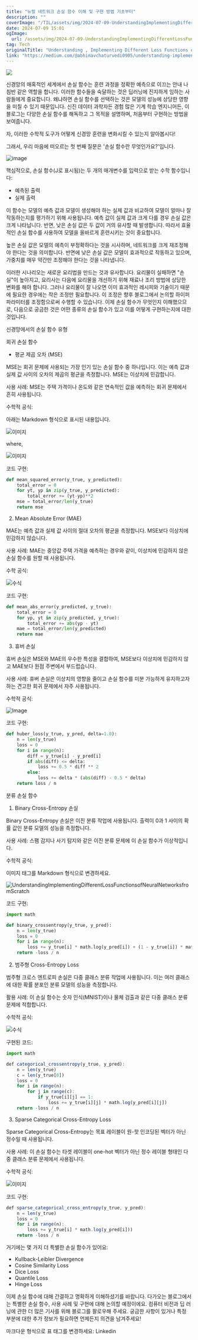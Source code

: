 ```yaml
---
title: "뉴럴 네트워크 손실 함수 이해 및 구현 방법 기초부터"
description: ""
coverImage: "/TIL/assets/img/2024-07-09-UnderstandingImplementingDifferentLossFunctionsofNeuralNetworksfromScratch_0.png"
date: 2024-07-09 15:01
ogImage:
  url: /assets/img/2024-07-09-UnderstandingImplementingDifferentLossFunctionsofNeuralNetworksfromScratch_0.png
tag: Tech
originalTitle: "Understanding , Implementing Different Loss Functions of Neural Networks from Scratch"
link: "https://medium.com/@abhinavchaturvedi0905/understanding-implementing-different-loss-functions-of-neural-networks-from-scratch-c39ee92f6c8a"
---
```


<img src="/TIL/assets/img/2024-07-09-UnderstandingImplementingDifferentLossFunctionsofNeuralNetworksfromScratch_0.png" />

신경망의 매혹적인 세계에서 손실 함수는 훈련 과정을 정확한 예측으로 이끄는 안내 나침반 같은 역할을 합니다. 이러한 함수들을 숙달하는 것은 딥러닝에 진지하게 임하는 사람들에게 중요합니다. 왜냐하면 손실 함수를 선택하는 것은 모델의 성능에 상당한 영향을 미칠 수 있기 때문입니다. 신진 데이터 과학자든 경험 많은 기계 학습 엔지니어든, 이 블로그는 다양한 손실 함수를 해독하고 그 목적을 설명하며, 처음부터 구현하는 방법을 보여줍니다.

자, 이러한 수학적 도구가 어떻게 신경망 훈련을 변화시킬 수 있는지 알아봅시다!

그래서, 우리 마음에 떠오르는 첫 번째 질문은 '손실 함수란 무엇인가요?'입니다.

<div class="content-ad"></div>

![image](/TIL/assets/img/2024-07-09-UnderstandingImplementingDifferentLossFunctionsofNeuralNetworksfromScratch_1.png)

핵심적으로, 손실 함수(J로 표시됨)는 두 개의 매개변수를 입력으로 받는 수학 함수입니다:

- 예측된 출력
- 실제 출력

이 함수는 모델의 예측 값과 모델이 생성해야 하는 실제 값과 비교하여 모델이 얼마나 잘 작동하는지를 평가하기 위해 사용됩니다. 예측 값이 실제 값과 크게 다를 경우 손실 값은 크게 나타납니다. 반면, 낮은 손실 값은 두 값이 거의 유사할 때 발생합니다. 따라서 효율적인 손실 함수를 사용하여 모델을 올바르게 훈련시키는 것이 중요합니다.

<div class="content-ad"></div>

높은 손실 값은 모델의 예측이 부정확하다는 것을 시사하며, 네트워크를 크게 재조정해야 한다는 것을 의미합니다. 반면에 낮은 손실 값은 모델이 효과적으로 작동하고 있으며, 가중치를 매우 약간만 조정해야 한다는 것을 나타냅니다.

이러한 시나리오는 새로운 요리법을 만드는 것과 유사합니다. 요리물이 실패하면 "손실"이 높아지고, 요리사는 다음에 요리물을 개선하기 위해 재료나 조리 방법에 상당한 변화를 해야 합니다. 그러나 요리물이 잘 나오면 이미 효과적인 레시피와 기술이기 때문에 필요한 경우에는 작은 조정만 필요합니다. 이 조정은 향후 블로그에서 논의할 하이퍼파라미터를 조정함으로써 수행할 수 있습니다. 이제 손실 함수가 무엇인지 이해했으므로, 다음으로 궁금한 것은 어떤 종류의 손실 함수가 있고 이를 어떻게 구현하는지에 대한 것입니다.

신경망에서의 손실 함수 유형

회귀 손실 함수

<div class="content-ad"></div>

- 평균 제곱 오차 (MSE)

MSE는 회귀 문제에 사용되는 가장 인기 있는 손실 함수 중 하나입니다. 이는 예측 값과 실제 값 사이의 오차의 제곱의 평균을 측정합니다. MSE는 이상치에 민감합니다.

사용 사례: MSE는 주택 가격이나 온도와 같은 연속적인 값을 예측하는 회귀 문제에서 흔히 사용됩니다.

수학적 공식:

<div class="content-ad"></div>

아래는 Markdown 형식으로 표시된 내용입니다.

![이미지](/TIL/assets/img/2024-07-09-UnderstandingImplementingDifferentLossFunctionsofNeuralNetworksfromScratch_2.png)

where,

![이미지](/TIL/assets/img/2024-07-09-UnderstandingImplementingDifferentLossFunctionsofNeuralNetworksfromScratch_3.png)

코드 구현:

<div class="content-ad"></div>

```python
def mean_squared_error(y_true, y_predicted):
    total_error = 0
    for yt, yp in zip(y_true, y_predicted):
        total_error += (yt-yp)**2
    mse = total_error/len(y_true)
    return mse
```

2. Mean Absolute Error (MAE)

MAE는 예측 값과 실제 값 사이의 절대 오차의 평균을 측정합니다. MSE보다 이상치에 민감하지 않습니다.

사용 사례: MAE는 중앙값 주택 가격을 예측하는 경우와 같이, 이상치에 민감하지 않은 손실 함수를 원할 때 사용됩니다.

<div class="content-ad"></div>

수학 공식:

![수식](/TIL/assets/img/2024-07-09-UnderstandingImplementingDifferentLossFunctionsofNeuralNetworksfromScratch_4.png)

코드 구현:

```python
def mean_abs_error(y_predicted, y_true):
    total_error = 0
    for yp, yt in zip(y_predicted, y_true):
        total_error += abs(yp - yt)
    mae = total_error/len(y_predicted)
    return mae
```

<div class="content-ad"></div>

3. 휴버 손실

휴버 손실은 MSE와 MAE의 우수한 특성을 결합하여, MSE보다 이상치에 민감하지 않고 MAE보다 원점 주변에서 부드럽습니다.

사용 사례: 휴버 손실은 이상치의 영향을 줄이고 손실 함수를 미분 가능하게 유지하고자 하는 견고한 회귀 문제에서 자주 사용됩니다.

수학적 공식:

<div class="content-ad"></div>

![Image](/TIL/assets/img/2024-07-09-UnderstandingImplementingDifferentLossFunctionsofNeuralNetworksfromScratch_5.png)

코드 구현:

```python
def huber_loss(y_true, y_pred, delta=1.0):
    n = len(y_true)
    loss = 0
    for i in range(n):
        diff = y_true[i] - y_pred[i]
        if abs(diff) <= delta:
            loss += 0.5 * diff ** 2
        else:
            loss += delta * (abs(diff) - 0.5 * delta)
    return loss / n
```

분류 손실 함수

<div class="content-ad"></div>

1. Binary Cross-Entropy 손실

Binary Cross-Entropy 손실은 이진 분류 작업에 사용됩니다. 출력이 0과 1 사이의 확률 값인 분류 모델의 성능을 측정합니다.

사용 사례: 스팸 감지나 사기 탐지와 같은 이진 분류 문제에 이 손실 함수가 이상적입니다.

수학적 공식:

<div class="content-ad"></div>

이미지 태그를 Markdown 형식으로 변경하세요.

![UnderstandingImplementingDifferentLossFunctionsofNeuralNetworksfromScratch](/TIL/assets/img/2024-07-09-UnderstandingImplementingDifferentLossFunctionsofNeuralNetworksfromScratch_6.png)

코드 구현:

```python
import math

def binary_crossentropy(y_true, y_pred):
    n = len(y_true)
    loss = 0
    for i in range(n):
        loss += y_true[i] * math.log(y_pred[i]) + (1 - y_true[i]) * math.log(1 - y_pred[i])
    return -loss / n
```

2. 범주형 Cross-Entropy Loss

<div class="content-ad"></div>

범주형 크로스 엔트로피 손실은 다중 클래스 분류 작업에 사용됩니다. 이는 여러 클래스에 대한 확률 분포인 분류 모델의 성능을 측정합니다.

활용 사례: 이 손실 함수는 숫자 인식(MNIST)이나 물체 검출과 같은 다중 클래스 분류 문제에 적합합니다.

수학적 공식:

![수식](/TIL/assets/img/2024-07-09-UnderstandingImplementingDifferentLossFunctionsofNeuralNetworksfromScratch_7.png)

<div class="content-ad"></div>

구현된 코드:

```js
import math

def categorical_crossentropy(y_true, y_pred):
    n = len(y_true)
    c = len(y_true[0])
    loss = 0
    for i in range(n):
        for j in range(c):
            if y_true[i][j] == 1:
                loss += y_true[i][j] * math.log(y_pred[i][j])
    return -loss / n
```

3. Sparse Categorical Cross-Entropy Loss

Sparse Categorical Cross-Entropy는 목표 레이블이 원-핫 인코딩된 벡터가 아닌 정수일 때 사용됩니다.

<div class="content-ad"></div>

사용 사례: 이 손실 함수는 타겟 레이블이 one-hot 벡터가 아닌 정수 레이블 형태인 다중 클래스 분류 문제에서 사용됩니다.

수학적 공식:

![이미지](/TIL/assets/img/2024-07-09-UnderstandingImplementingDifferentLossFunctionsofNeuralNetworksfromScratch_8.png)

코드 구현:

<div class="content-ad"></div>

```js
def sparse_categorical_cross_entropy(y_true, y_pred):
    n = len(y_true)
    loss = 0
    for i in range(n):
        loss += y_true[i] * math.log(y_pred[i]))
    return -loss / n
```

거기에는 몇 가지 더 특별한 손실 함수가 있어요:

- Kullback-Leibler Divergence
- Cosine Similarity Loss
- Dice Loss
- Quantile Loss
- Hinge Loss

이제 손실 함수에 대해 간결하고 명확하게 이해하셨기를 바랍니다. 다가오는 블로그에서는 특별한 손실 함수, 사용 사례 및 구현에 대해 논의할 예정이에요. 컴퓨터 비전과 딥 러닝에 관한 더 많은 기사를 위해 블로그를 팔로우해 주세요. 궁금한 사항이 있거나 특정 부분에 대한 추가 정보가 필요하면 언제든지 의견을 남겨주세요!

<div class="content-ad"></div>

마크다운 형식으로 표 태그를 변경하세요: Linkedin
